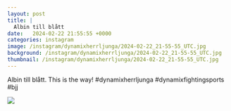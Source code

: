 ```yaml
---
layout: post
title: |
  Albin till blått
date:   2024-02-22 21:55:55 +0000
categories: instagram
image: /instagram/dynamixherrljunga/2024-02-22_21-55-55_UTC.jpg
background: /instagram/dynamixherrljunga/2024-02-22_21-55-55_UTC.jpg
thumbnail: /instagram/dynamixherrljunga/2024-02-22_21-55-55_UTC.jpg
---
```

Albin till blått. This is the way! #dynamixherrljunga #dynamixfightingsports #bjj



<img src='/www-dynamix-herrljunga/instagram/dynamixherrljunga/2024-02-22_21-55-55_UTC.jpg' class='img-fluid' />
